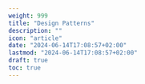 ```yaml
---
weight: 999
title: "Design Patterns"
description: ""
icon: "article"
date: "2024-06-14T17:08:57+02:00"
lastmod: "2024-06-14T17:08:57+02:00"
draft: true
toc: true
---
```

